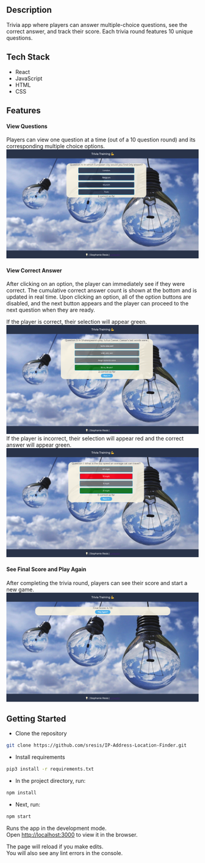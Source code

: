 ## Description

Trivia app where players can answer multiple-choice questions, see the correct answer, and track their score. Each trivia round features 10 unique questions. 

## Tech Stack

- React
- JavaScript
- HTML
- CSS

## Features

#### View Questions
Players can view one question at a time (out of a 10 question round) and its corresponding multiple choice options.
![alt text](static/question.png) 

#### View Correct Answer
After clicking on an option, the player can immediately see if they were correct. The cumulative correct answer count is shown at the bottom and is updated in real time. Upon clicking an option, all of the option buttons are disabled, and the next button appears and the player can proceed to the next question when they are ready. 

If the player is correct, their selection will appear green.
![alt text](static/correct_ans.png)
If the player is incorrect, their selection will appear red and the correct answer will appear green.
![alt text](static/incorrect.png)

#### See Final Score and Play Again
After completing the trivia round, players can see their score and start a new game.
![alt text](static/playagain.png)

## Getting Started

- Clone the repository
```bash
git clone https://github.com/sresis/IP-Address-Location-Finder.git
```
- Install requirements
```bash
pip3 install -r requirements.txt
```
- In the project directory, run:

```bash
npm install
```
- Next, run:
```bash
npm start
```

Runs the app in the development mode.\
Open [http://localhost:3000](http://localhost:3000) to view it in the browser.

The page will reload if you make edits.\
You will also see any lint errors in the console.


